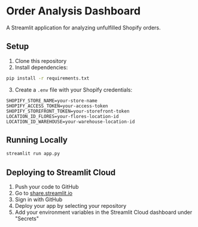 # Order Analysis Dashboard

A Streamlit application for analyzing unfulfilled Shopify orders.

## Setup

1. Clone this repository
2. Install dependencies:
```bash
pip install -r requirements.txt
```

3. Create a `.env` file with your Shopify credentials:
```
SHOPIFY_STORE_NAME=your-store-name
SHOPIFY_ACCESS_TOKEN=your-access-token
SHOPIFY_STOREFRONT_TOKEN=your-storefront-token
LOCATION_ID_FLORES=your-flores-location-id
LOCATION_ID_WAREHOUSE=your-warehouse-location-id
```

## Running Locally

```bash
streamlit run app.py
```

## Deploying to Streamlit Cloud

1. Push your code to GitHub
2. Go to [share.streamlit.io](https://share.streamlit.io)
3. Sign in with GitHub
4. Deploy your app by selecting your repository
5. Add your environment variables in the Streamlit Cloud dashboard under "Secrets"
